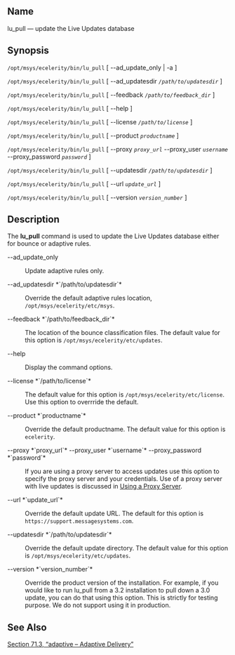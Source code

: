<a name="executable.lu_pull"></a>
## Name

lu_pull — update the Live Updates database

## Synopsis

`/opt/msys/ecelerity/bin/lu_pull` [ --ad_update_only | -a ]

`/opt/msys/ecelerity/bin/lu_pull` [ --ad_updatesdir *`/path/to/updatesdir`* ]

`/opt/msys/ecelerity/bin/lu_pull` [ --feedback *`/path/to/feedback_dir`* ]

`/opt/msys/ecelerity/bin/lu_pull` [ --help ]

`/opt/msys/ecelerity/bin/lu_pull` [ --license *`/path/to/license`* ]

`/opt/msys/ecelerity/bin/lu_pull` [ --product *`productname`* ]

`/opt/msys/ecelerity/bin/lu_pull` [ --proxy *`proxy_url`* --proxy_user *`username`* --proxy_password *`password`* ]

`/opt/msys/ecelerity/bin/lu_pull` [ --updatesdir *`/path/to/updatesdir`* ]

`/opt/msys/ecelerity/bin/lu_pull` [ --url *`update_url`* ]

`/opt/msys/ecelerity/bin/lu_pull` [ --version *`version_number`* ]

<a name="idp12665088"></a>
## Description

The **lu_pull** command is used to update the Live Updates database either for bounce or adaptive rules.

<dl class="variablelist">

<dt>--ad_update_only</dt>

<dd>

Update adaptive rules only.

</dd>

<dt>--ad_updatesdir *`/path/to/updatesdir`*</dt>

<dd>

Override the default adaptive rules location, `/opt/msys/ecelerity/etc/msys`.

</dd>

<dt>--feedback *`/path/to/feedback_dir`*</dt>

<dd>

The location of the bounce classification files. The default value for this option is `/opt/msys/ecelerity/etc/updates`.

</dd>

<dt>--help</dt>

<dd>

Display the command options.

</dd>

<dt>--license *`/path/to/license`*</dt>

<dd>

The default value for this option is `/opt/msys/ecelerity/etc/license`. Use this option to overrride the default.

</dd>

<dt>--product *`productname`*</dt>

<dd>

Override the default productname. The default value for this option is `ecelerity`.

</dd>

<dt>--proxy *`proxy_url`* --proxy_user *`username`* --proxy_password *`password`*</dt>

<dd>

If you are using a proxy server to access updates use this option to specify the proxy server and your credentials. Use of a proxy server with live updates is discussed in [Using a Proxy Server](https://support.messagesystems.com/docs/web-ad/ad.adaptive.automated.proxy).

</dd>

<dt>--url *`update_url`*</dt>

<dd>

Override the default update URL. The default for this option is `https://support.messagesystems.com`.

</dd>

<dt>--updatesdir *`/path/to/updatesdir`*</dt>

<dd>

Override the default update directory. The default value for this option is `/opt/msys/ecelerity/etc/updates`.

</dd>

<dt>--version *`version_number`*</dt>

<dd>

Override the product version of the installation. For example, if you would like to run lu_pull from a 3.2 installation to pull down a 3.0 update, you can do that using this option. This is strictly for testing purpose. We do not support using it in production.

</dd>

</dl>

<a name="idp12695168"></a>
## See Also

[Section 71.3, “adaptive – Adaptive Delivery”](modules.adaptive "71.3. adaptive – Adaptive Delivery")
